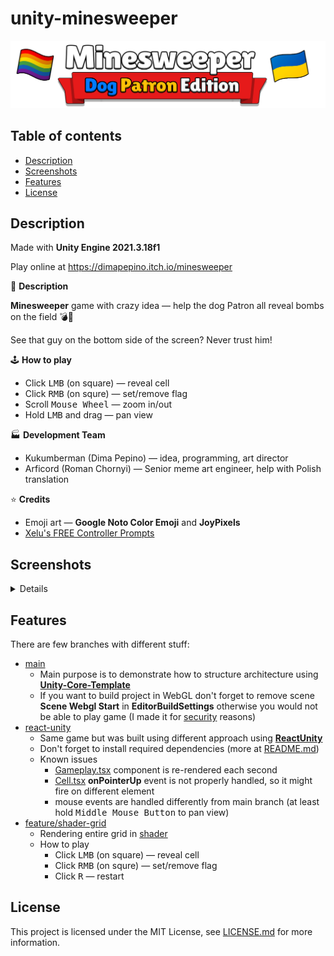 # unity-minesweeper

<img src=".github/logo 1.png">

## Table of contents
- [Description](#description)
- [Screenshots](#screenshots)
- [Features](#features)
- [License](#license)

## Description

Made with **Unity Engine 2021.3.18f1**

Play online at https://dimapepino.itch.io/minesweeper

📢 **Description**

**Minesweeper** game with crazy idea — help the dog Patron all reveal bombs on the field 💣🚩

See that guy on the bottom side of the screen? Never trust him!

🕹️ **How to play**
- Click <kbd>LMB</kbd> (on square) — reveal cell
- Click <kbd>RMB</kbd> (on squre) — set/remove flag
- Scroll <kbd>Mouse Wheel</kbd> — zoom in/out
- Hold <kbd>LMB</kbd> and drag — pan view

🏭 **Development Team**
- Kukumberman (Dima Pepino) — idea, programming, art director   
- Arficord (Roman Chornyi) — Senior meme art engineer, help with Polish translation

⭐️ **Credits**
- Emoji art — **Google Noto Color Emoji** and **JoyPixels**
- [Xelu's FREE Controller Prompts](https://thoseawesomeguys.com/prompts/)

## Screenshots
<details>
<summary>Details</summary>
<table>
  <tr>
    <th colspan="2">
      <img src="./itch.io-content/Screenshots/image_1 v2.png" />
    </th>
  </tr>
  <tr>
    <td>
      <img src="./itch.io-content/Screenshots/image_2.png" />
    </td>
    <td>
      <img src="./itch.io-content/Screenshots/image_3.png" />
    </td>
  </tr>
  <tr>
    <td>
      <img src="./itch.io-content/Screenshots/image_4.png" />
    </td>
    <td>
      <img src="./itch.io-content/Screenshots/image_5.png" />
    </td>
  </tr>
  <tr>
    <th colspan="2">
      <img src="./itch.io-content/Screenshots/image_6.png" />
    </th>
  </tr>
</table>
</details>

## Features

There are few branches with different stuff:
- [main](https://github.com/kukumberman/unity-minesweeper/tree/main)
  - Main purpose is to demonstrate how to structure architecture using [**Unity-Core-Template**](https://github.com/kukumberman/Unity-Core-Template)
  - If you want to build project in WebGL don't forget to remove scene **Scene Webgl Start** in **EditorBuildSettings** otherwise you would not be able to play game (I made it for [security](https://github.com/kukumberman/Unity-Webgl-Utils) reasons)
- [react-unity](https://github.com/kukumberman/unity-minesweeper/tree/react-unity)
  - Same game but was built using different approach using [**ReactUnity**](https://reactunity.github.io/)
  - Don't forget to install required dependencies (more at [README.md](https://github.com/kukumberman/unity-minesweeper/blob/react-unity/react/README.md))
  - Known issues
    - [Gameplay.tsx](https://github.com/kukumberman/unity-minesweeper/blob/react-unity/react/src/pages/Gameplay.tsx#L238) component is re-rendered each second
    - [Cell.tsx](https://github.com/kukumberman/unity-minesweeper/blob/react-unity/react/src/components/Gameplay/Cell.tsx) **onPointerUp** event is not properly handled, so it might fire on different element
    - mouse events are handled differently from main branch (at least hold <kbd>Middle Mouse Button</kbd> to pan view)
- [feature/shader-grid](https://github.com/kukumberman/unity-minesweeper/tree/feature/shader-grid)
  - Rendering entire grid in [shader](https://github.com/kukumberman/unity-minesweeper/blob/feature/shader-grid/Assets/Shaders/Shader%20MinesweeperGrid.shader)
  - How to play
    - Click <kbd>LMB</kbd> (on square) — reveal cell
    - Click <kbd>RMB</kbd> (on squre) — set/remove flag
    - Click <kbd>R</kbd> — restart

## License

This project is licensed under the MIT License, see [LICENSE.md](./LICENSE.md) for more information.
